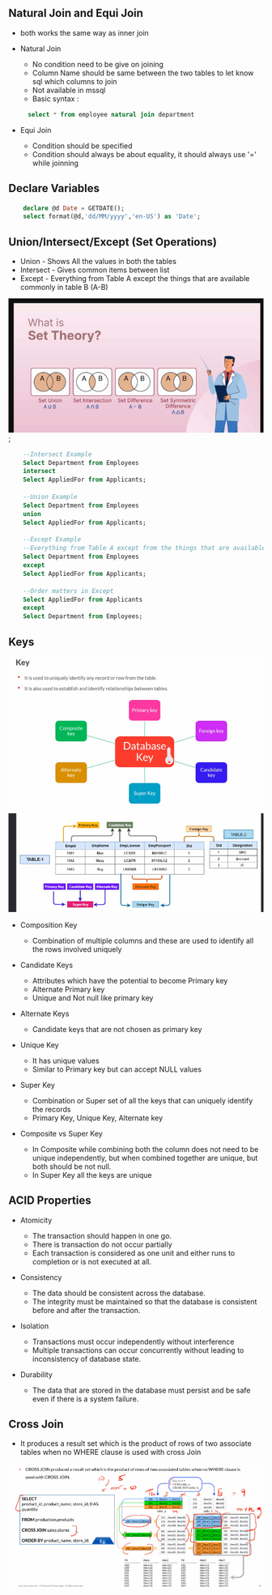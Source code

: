 ## Natural Join and Equi Join

- both works the same way as inner join

- Natural Join

  - No condition need to be give on joining
  - Column Name should be same between the two tables to let know sql which columns to join
  - Not available in mssql
  - Basic syntax :

  ```sql
    select * from employee natural join department
  ```

- Equi Join

  - Condition should be specified
  - Condition should always be about equality,
    it should always use '=' while joinning

## Declare Variables

```sql
    declare @d Date = GETDATE();
    select format(@d,'dd/MM/yyyy','en-US') as 'Date';
```

## Union/Intersect/Except (Set Operations)

- Union - Shows All the values in both the tables
- Intersect - Gives common items between list
- Except - Everything from Table A except the things that are available commonly in table B (A-B)

!["SetTheory"](./SetTheory.png);

```sql
    --Intersect Example
    Select Department from Employees
    intersect
    Select AppliedFor from Applicants;

    --Union Example
    Select Department from Employees
    union
    Select AppliedFor from Applicants;

    --Except Example
    --Everything from Table A except from the things that are available in Table B (A-B)
    Select Department from Employees
    except
    Select AppliedFor from Applicants;

    --Order matters in Except
    Select AppliedFor from Applicants
    except
    Select Department from Employees;
```

## Keys

!["Keys"](./keys.png)

!["Keys2"](./keys2.png)

- Composition Key

  - Combination of multiple columns and these are used to identify all the rows involved uniquely

- Candidate Keys

  - Attributes which have the potential to become Primary key
  - Alternate Primary key
  - Unique and Not null like primary key

- Alternate Keys

  - Candidate keys that are not chosen as primary key

- Unique Key

  - It has unique values
  - Similar to Primary key but can accept NULL values

- Super Key

  - Combination or Super set of all the keys that can uniquely identify the records
  - Primary Key, Unique Key, Alternate key

- Composite vs Super Key

  - In Composite while combining both the column does not need to be unique independently, but when combined together are unique, but both should be not null.
  - In Super Key all the keys are unique

## ACID Properties

- Atomicity

  - The transaction should happen in one go.
  - There is transaction do not occur partially
  - Each transaction is considered as one unit and either runs to completion or is not executed at all.

- Consistency

  - The data should be consistent across the database.
  - The integrity must be maintained so that the database is consistent before and after the transaction.

- Isolation

  - Transactions must occur independently without interference
  - Multiple transactions can occur concurrently without leading to inconsistency of database state.

- Durability

  - The data that are stored in the database must persist and be safe even if there is a system failure.

## Cross Join

- It produces a result set which is the product of rows of two associate tables when no WHERE clause is used with cross Join

!["Cross"](./CrossJoin.png)
